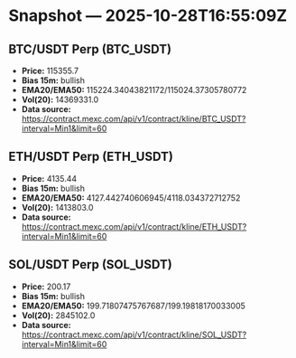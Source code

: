 # Snapshot — 2025-10-28T16:55:09Z

## BTC/USDT Perp (BTC_USDT)
- **Price:** 115355.7
- **Bias 15m:** bullish
- **EMA20/EMA50:** 115224.34043821172/115024.37305780772
- **Vol(20):** 14369331.0
- **Data source:** https://contract.mexc.com/api/v1/contract/kline/BTC_USDT?interval=Min1&limit=60

## ETH/USDT Perp (ETH_USDT)
- **Price:** 4135.44
- **Bias 15m:** bullish
- **EMA20/EMA50:** 4127.442740606945/4118.034372712752
- **Vol(20):** 1413803.0
- **Data source:** https://contract.mexc.com/api/v1/contract/kline/ETH_USDT?interval=Min1&limit=60

## SOL/USDT Perp (SOL_USDT)
- **Price:** 200.17
- **Bias 15m:** bullish
- **EMA20/EMA50:** 199.71807475767687/199.19818170033005
- **Vol(20):** 2845102.0
- **Data source:** https://contract.mexc.com/api/v1/contract/kline/SOL_USDT?interval=Min1&limit=60
